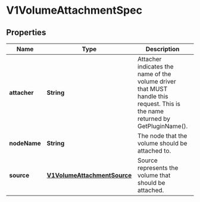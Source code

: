 
# V1VolumeAttachmentSpec

## Properties
Name | Type | Description | Notes
------------ | ------------- | ------------- | -------------
**attacher** | **String** | Attacher indicates the name of the volume driver that MUST handle this request. This is the name returned by GetPluginName(). | 
**nodeName** | **String** | The node that the volume should be attached to. | 
**source** | [**V1VolumeAttachmentSource**](V1VolumeAttachmentSource.md) | Source represents the volume that should be attached. | 



